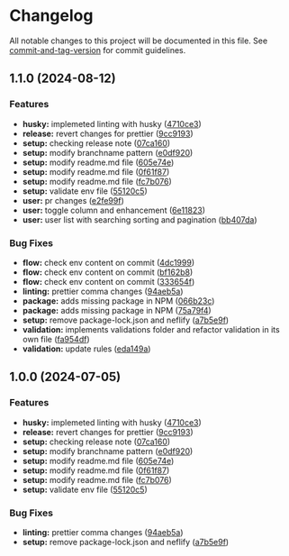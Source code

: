 # Changelog

All notable changes to this project will be documented in this file. See [commit-and-tag-version](https://github.com/absolute-version/commit-and-tag-version) for commit guidelines.

## 1.1.0 (2024-08-12)


### Features

* **husky:** implemeted linting with husky ([4710ce3](https://github.com/rinku-samanta-ts/ts-fe-boilerplate/commit/4710ce34511f8c26a9a7906c8e5e6bb9f1773d6f))
* **release:** revert changes for prettier ([9cc9193](https://github.com/rinku-samanta-ts/ts-fe-boilerplate/commit/9cc9193dcf3ba0370bec6a1764b4bc840a063158))
* **setup:** checking release note ([07ca160](https://github.com/rinku-samanta-ts/ts-fe-boilerplate/commit/07ca16071c39cb38694d098d60e2072c69c560f7))
* **setup:** modify branchname pattern ([e0df920](https://github.com/rinku-samanta-ts/ts-fe-boilerplate/commit/e0df920d3ab7d9c512a29f244379c4cbe93da268))
* **setup:** modify readme.md file ([605e74e](https://github.com/rinku-samanta-ts/ts-fe-boilerplate/commit/605e74e683f689367f3fbf5842c2a17279158213))
* **setup:** modify readme.md file ([0f61f87](https://github.com/rinku-samanta-ts/ts-fe-boilerplate/commit/0f61f87e6f521f48d2899cfe852cd72a0718dad0))
* **setup:** modify readme.md file ([fc7b076](https://github.com/rinku-samanta-ts/ts-fe-boilerplate/commit/fc7b076d975a5a4d6bc044a481e9a737e7d1fb09))
* **setup:** validate env file ([55120c5](https://github.com/rinku-samanta-ts/ts-fe-boilerplate/commit/55120c5f0bec9f42a931cbefad4dcd39ba499f45))
* **user:** pr changes ([e2fe99f](https://github.com/rinku-samanta-ts/ts-fe-boilerplate/commit/e2fe99fd35366bc320f4a45238818dfca3ff7898))
* **user:** toggle column and enhancement ([6e11823](https://github.com/rinku-samanta-ts/ts-fe-boilerplate/commit/6e11823ff0b09cacaa4bc5d8542ea923b46302e7))
* **user:** user list with searching sorting and pagination ([bb407da](https://github.com/rinku-samanta-ts/ts-fe-boilerplate/commit/bb407dacf950da76b499ea5dcecca229cb42089e))


### Bug Fixes

* **flow:** check env content on commit ([4dc1999](https://github.com/rinku-samanta-ts/ts-fe-boilerplate/commit/4dc1999eaf6b7d6635b0e3c69396d97273c55e05))
* **flow:** check env content on commit ([bf162b8](https://github.com/rinku-samanta-ts/ts-fe-boilerplate/commit/bf162b8b95caf0eec62e2b7323b0f95faafcc910))
* **flow:** check env content on commit ([333654f](https://github.com/rinku-samanta-ts/ts-fe-boilerplate/commit/333654fd3e0890ae946d6f0bf98f51eb0c2dd87c))
* **linting:**  prettier comma changes ([94aeb5a](https://github.com/rinku-samanta-ts/ts-fe-boilerplate/commit/94aeb5ad17d069c3ca0a75c0ad0642df92c12ba4))
* **package:** adds missing package in NPM ([066b23c](https://github.com/rinku-samanta-ts/ts-fe-boilerplate/commit/066b23cf5842f8cce87b60c3d801e17c5ce0c6f1))
* **package:** adds missing package in NPM ([75a79f4](https://github.com/rinku-samanta-ts/ts-fe-boilerplate/commit/75a79f41e06ded90f5cc038e155a3f016e1e79c0))
* **setup:** remove package-lock.json and neflify ([a7b5e9f](https://github.com/rinku-samanta-ts/ts-fe-boilerplate/commit/a7b5e9ff310b0eb089a3d28ef2623ad15af9fe9b))
* **validation:** implements validations folder and refactor validation in its own file ([fa954df](https://github.com/rinku-samanta-ts/ts-fe-boilerplate/commit/fa954df1d7c3714aedd5569744c036b775f037ef))
* **validation:** update rules ([eda149a](https://github.com/rinku-samanta-ts/ts-fe-boilerplate/commit/eda149ab6ed15f48809eb1fa6996ab8fba6feb0d))

## 1.0.0 (2024-07-05)

### Features

- **husky:** implemeted linting with husky ([4710ce3](https://github.com/rinku-samanta-ts/ts-fe-boilerplate/commit/4710ce34511f8c26a9a7906c8e5e6bb9f1773d6f))
- **release:** revert changes for prettier ([9cc9193](https://github.com/rinku-samanta-ts/ts-fe-boilerplate/commit/9cc9193dcf3ba0370bec6a1764b4bc840a063158))
- **setup:** checking release note ([07ca160](https://github.com/rinku-samanta-ts/ts-fe-boilerplate/commit/07ca16071c39cb38694d098d60e2072c69c560f7))
- **setup:** modify branchname pattern ([e0df920](https://github.com/rinku-samanta-ts/ts-fe-boilerplate/commit/e0df920d3ab7d9c512a29f244379c4cbe93da268))
- **setup:** modify readme.md file ([605e74e](https://github.com/rinku-samanta-ts/ts-fe-boilerplate/commit/605e74e683f689367f3fbf5842c2a17279158213))
- **setup:** modify readme.md file ([0f61f87](https://github.com/rinku-samanta-ts/ts-fe-boilerplate/commit/0f61f87e6f521f48d2899cfe852cd72a0718dad0))
- **setup:** modify readme.md file ([fc7b076](https://github.com/rinku-samanta-ts/ts-fe-boilerplate/commit/fc7b076d975a5a4d6bc044a481e9a737e7d1fb09))
- **setup:** validate env file ([55120c5](https://github.com/rinku-samanta-ts/ts-fe-boilerplate/commit/55120c5f0bec9f42a931cbefad4dcd39ba499f45))

### Bug Fixes

- **linting:** prettier comma changes ([94aeb5a](https://github.com/rinku-samanta-ts/ts-fe-boilerplate/commit/94aeb5ad17d069c3ca0a75c0ad0642df92c12ba4))
- **setup:** remove package-lock.json and neflify ([a7b5e9f](https://github.com/rinku-samanta-ts/ts-fe-boilerplate/commit/a7b5e9ff310b0eb089a3d28ef2623ad15af9fe9b))
